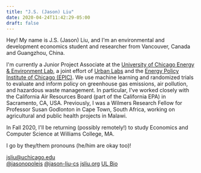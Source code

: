 ```yaml
---
title: "J.S. (Jason) Liu"
date: 2020-04-24T11:42:29-05:00
draft: false
---
```


Hey! My name is J.S. (Jason) Liu, and I'm an environmental and development 
economics student and researcher from Vancouver, Canada and Guangzhou, China.

I'm currently a Junior Project Associate at the 
[University of Chicago Energy & Environment Lab](https://urbanlabs.uchicago.edu/labs/energy-environment), a joint effort of [Urban Labs](https://urbanlabs.uchicago.edu/) and the [Energy Policy Institute of Chicago (EPIC)](https://epic.uchicago.edu/). We use machine learning and randomized trials to evaluate and inform policy on greenhouse gas emissions, air pollution, and hazardous waste management. In particular, I've worked closely with the California Air Resources Board (part of the California EPA) in Sacramento, CA, USA. Previously, I was a Wilmers Research Fellow for Professor Susan Godlonton in Cape Town, South Africa, working on agricultural and public health projects in Malawi.

In Fall 2020, I'll be returning (possibly remotely!) to study Economics and 
Computer Science at Williams College, MA. 

I go by they/them pronouns (he/him are okay too)!

<i class="fas fa-paper-plane"></i> <jsliu@uchicago.edu>  
<i class="fab fa-twitter"></i> [@jasonopoleis](//twitter.com/jasonopoleis)
<i class="fab fa-github"></i> [@jason-liu-cs](//github.com/jason-liu-cs) 
<i class="fas fa-globe-asia"></i> [jsliu.org](https://jsliu.org)
<i class="fas fa-university"></i> [UL Bio](https://urbanlabs.uchicago.edu/people/jason-liu)
